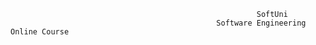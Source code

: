 

                                                           SoftUni  
                                                  Software Engineering Online Course   	

